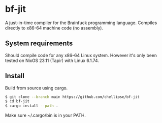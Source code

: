 
# bf-jit

A just-in-time compiler for the Brainfuck programming language.
Compiles directly to x86-64 machine code (no assembly).

## System requirements

Should compile code for any x86-64 Linux system.
However it's only been tested on NixOS 23.11 (Tapir) with Linux 6.1.74.

## Install

Build from source using cargo.

```bash
$ git clone --branch main https://github.com/chellipse/bf-jit
$ cd bf-jit
$ cargo install --path .
```

Make sure ~/.cargo/bin is in your PATH.
